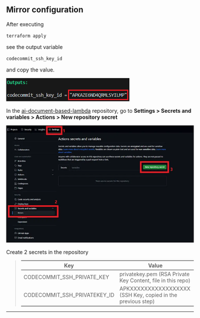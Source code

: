 ## Mirror configuration


After executing
```
terraform apply
```

 see the output variable
```
codecommit_ssh_key_id
``` 
and copy the value.


<img src="./.github/images/codecommit_ssh_key_id_example.png">


In the [ai-document-based-lambda](https://github.com/HarissonNascimento/ai-document-based-lambda) repository, go to **Settings > Secrets and variables > Actions > New repository secret**


<img src="./.github/images/new_repository_secret.png">


Create 2 secrets in the repository


> | Key | Value |
> |---|---|
> | CODECOMMIT_SSH_PRIVATE_KEY | privatekey.pem (RSA Private Key Content, file in this repo) |
> | CODECOMMIT_SSH_PRIVATEKEY_ID | APKXXXXXXXXXXXXXXXXX (SSH Key, copied in the previous step) |


---